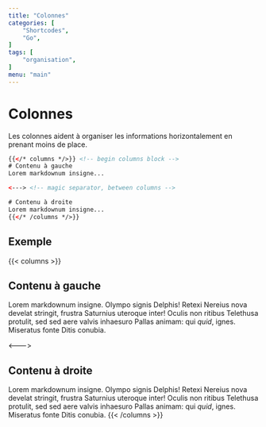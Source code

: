 ```yaml
---
title: "Colonnes"
categories: [
    "Shortcodes",
    "Go",
]
tags: [
    "organisation",
]
menu: "main"
---
```


# Colonnes

Les colonnes aident à organiser les informations horizontalement  en prenant moins de place.

```html
{{</* columns */>}} <!-- begin columns block -->
# Contenu à gauche
Lorem markdownum insigne...

<---> <!-- magic separator, between columns -->

# Contenu à droite
Lorem markdownum insigne...
{{</* /columns */>}}
```

## Exemple

{{< columns >}}
## Contenu à gauche
Lorem markdownum insigne. Olympo signis Delphis! Retexi Nereius nova develat
stringit, frustra Saturnius uteroque inter! Oculis non ritibus Telethusa
protulit, sed sed aere valvis inhaesuro Pallas animam: qui _quid_, ignes.
Miseratus fonte Ditis conubia.

<--->


## Contenu à droite
Lorem markdownum insigne. Olympo signis Delphis! Retexi Nereius nova develat
stringit, frustra Saturnius uteroque inter! Oculis non ritibus Telethusa
protulit, sed sed aere valvis inhaesuro Pallas animam: qui _quid_, ignes.
Miseratus fonte Ditis conubia.
{{< /columns >}}
